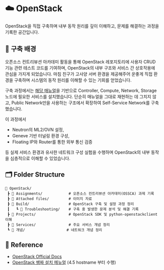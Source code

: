 # ☁️ OpenStack
OpenStack을 직접 구축하며 내부 동작 원리를 깊이 이해하고,
문제를 해결하는 과정을 기록한 공간입니다.

## 🧭 구축 배경
오픈소스 컨트리뷰션 아카데미 활동을 통해 OpenStack 레포지토리에 사용자 CRUD 기능 관련 테스트 코드를 기여하며, OpenStack의 내부 구조와 서비스 간 상호작용에 관심을 가지게 되었습니다.
마침 친구가 고사양 서버 환경을 제공해주어 운좋게 직접 환경을 구축하며 시스템의 동작 원리를 이해할 수 있는 기회를 얻었습니다.

구축 과정에서는 [해당 매뉴얼](https://smsolutions.slab.com/public/posts/ogjs-104-%EC%B9%9C%EC%A0%88%ED%95%9C-%EA%B9%80%EC%84%A0%EC%9E%84-5r4edxq3?shr=gm6365tt31kxen7dc4d530u0)을 기반으로 Controller, Compute, Network, Storage 노드에 필요한 서비스를 설치했습니다. 단순히 매뉴얼을 그대로 재현하는 데 그치지 않고, Public Network만을 사용하는 구조에서 확장하여 Self-Service Network를 구축했습니다.

이 과정에서
- Neutron의 ML2/OVN 설정,
- Geneve 기반 터널링 환경 구성,
- Floating IP와 Router를 통한 외부 통신 검증

등 실제 서비스 환경과 유사한 네트워크 구성 실험을 수행하며 OpenStack의 내부 동작을 심층적으로 이해할 수 있었습니다.

## 🗂 Folder Structure  
```
📁 OpenStack/
 ┣ 📁 Assignments/            # 오픈소스 컨트리뷰션 아카데미(OSSCA) 과제 기록
 ┣ 📁 Attached files/         # 이미지 자료
 ┣ 📁 Build/                  # OpenStack 구축 및 설정 과정 정리
 ┃   ┗ 📁 Troubleshooting/    # 구축 중 발생한 문제 분석 및 해결 기록
 ┣ 📁 Projects/               # OpenStack SDK 및 python-openstackclient 이해
 ┣ 📁 Services/               # 주요 서비스 개념 정리
 ┗ 📁 개념/                   # 네트워크 개념 정리
```

## 📎 Reference
- [OpenStack Official Docs](https://docs.openstack.org/ko_KR/install-guide/index.html#)  
- [OpenStack 쌩짜 설치 메뉴얼](https://smsolutions.slab.com/public/posts/ogjs-104-%EC%B9%9C%EC%A0%88%ED%95%9C-%EA%B9%80%EC%84%A0%EC%9E%84-5r4edxq3?shr=gm6365tt31kxen7dc4d530u0) (4.5 hostname 부터 수행)